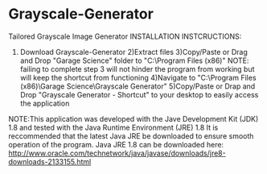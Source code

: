 # Grayscale-Generator
Tailored Grayscale Image Generator
INSTALLATION INSTCRUCTIONS:
1) Download Grayscale-Generator
2)Extract files
3)Copy/Paste or Drag and Drop "Garage Science" folder to "C:\Program Files (x86)\"
NOTE: failing to complete step 3 will not hinder the program from working but will keep the shortcut from functioning
4)Navigate to "C:\Program Files (x86)\Garage Science\Grayscale Generator"
5)Copy/Paste or Drap and Drop "Grayscale Generator - Shortcut" to your desktop to easily access the application

NOTE:This application was developed with the Jave Development Kit (JDK) 1.8 and tested with the Java Runtime Environment (JRE) 1.8
It is reccommended that the latest Java JRE be downloaded to ensure smooth operation of the program.
Java JRE 1.8 can be downloaded here: http://www.oracle.com/technetwork/java/javase/downloads/jre8-downloads-2133155.html
